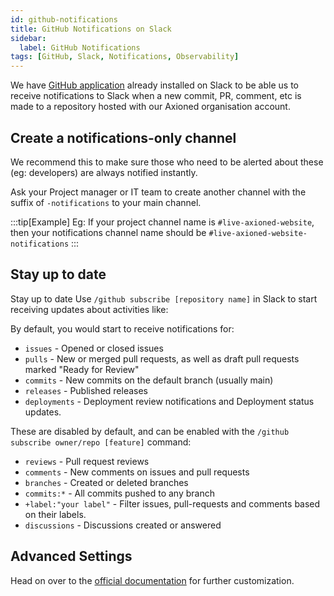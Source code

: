 ```yaml
---
id: github-notifications
title: GitHub Notifications on Slack
sidebar:
  label: GitHub Notifications
tags: [GitHub, Slack, Notifications, Observability]
---
```


We have [GitHub application](https://slack.github.com/) already installed on Slack to be able us to receive notifications to Slack when a new commit, PR, comment, etc is made to a repository hosted with our Axioned organisation account.

## Create a notifications-only channel

We recommend this to make sure those who need to be alerted about these (eg: developers) are always notified instantly.

Ask your Project manager or IT team to create another channel with the suffix of `-notifications` to your main channel.

:::tip[Example]
Eg: If your project channel name is `#live-axioned-website`, then your notifications channel name should be `#live-axioned-website-notifications`
:::

## Stay up to date

Stay up to date
Use `/github subscribe [repository name]` in Slack to start receiving updates about activities like:

By default, you would start to receive notifications for:

- `issues` - Opened or closed issues
- `pulls` - New or merged pull requests, as well as draft pull requests marked "Ready for Review"
- `commits` - New commits on the default branch (usually main)
- `releases` - Published releases
- `deployments` - Deployment review notifications and Deployment status updates.

These are disabled by default, and can be enabled with the `/github subscribe owner/repo [feature]` command:

- `reviews` - Pull request reviews
- `comments` - New comments on issues and pull requests
- `branches` - Created or deleted branches
- `commits:*` - All commits pushed to any branch
- `+label:"your label"` - Filter issues, pull-requests and comments based on their labels.
- `discussions` - Discussions created or answered

## Advanced Settings

Head on over to the [official documentation](https://github.com/integrations/slack#customize-your-notifications) for further customization.
